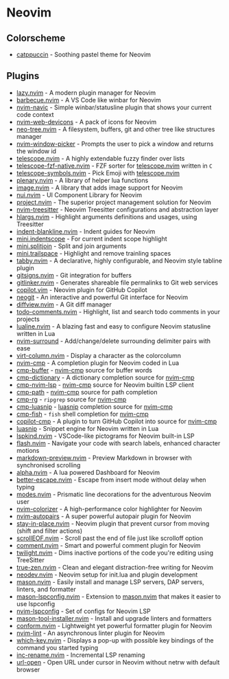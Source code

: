 # Neovim

## Colorscheme

- [catppuccin] - Soothing pastel theme for Neovim

## Plugins

- [lazy.nvim] - A modern plugin manager for Neovim
- [barbecue.nvim] - A VS Code like winbar for Neovim
- [nvim-navic] - Simple winbar/statusline plugin that shows your current code context
- [nvim-web-devicons] - A pack of icons for Neovim
- [neo-tree.nvim] - A filesystem, buffers, git and other tree like structures manager
- [nvim-window-picker] - Prompts the user to pick a window and returns the window id
- [telescope.nvim] - A highly extendable fuzzy finder over lists
- [telescope-fzf-native.nvim] - FZF sorter for [telescope.nvim] written in `C`
- [telescope-symbols.nvim] - Pick Emoji with [telescope.nvim]
- [plenary.nvim] - A library of helper lua functions
- [image.nvim] - A library that adds image support for Neovim
- [nui.nvim] - UI Component Library for Neovim
- [project.nvim] - The superior project management solution for Neovim
- [nvim-treesitter] - Neovim Treesitter configurations and abstraction layer
- [hlargs.nvim] - Highlight arguments definitions and usages, using Treesitter
- [indent-blankline.nvim] - Indent guides for Neovim
- [mini.indentscope] - For current indent scope highlight
- [mini.splitjoin] - Split and join arguments
- [mini.trailspace] - Highlight and remove trainling spaces
- [tabby.nvim] - A declarative, highly configurable, and Neovim style tabline plugin
- [gitsigns.nvim] - Git integration for buffers
- [gitlinker.nvim] - Generates shareable file permalinks to Git web services
- [copilot.vim] - Neovim plugin for GitHub Copilot
- [neogit] - An interactive and powerful Git interface for Neovim
- [diffview.nvim] - A Git diff manager
- [todo-comments.nvim] - Highlight, list and search todo comments in your projects
- [lualine.nvim] - A blazing fast and easy to configure Neovim statusline written in Lua
- [nvim-surround] - Add/change/delete surrounding delimiter pairs with ease
- [virt-column.nvim] - Display a character as the colorcolumn
- [nvim-cmp] - A completion plugin for Neovim coded in Lua
- [cmp-buffer] - [nvim-cmp] source for buffer words
- [cmp-dictionary] - A dictionary completion source for [nvim-cmp]
- [cmp-nvim-lsp] - [nvim-cmp] source for Neovim builtin LSP client
- [cmp-path] - [nvim-cmp] source for path completion
- [cmp-rg] - `ripgrep` source for [nvim-cmp]
- [cmp-luasnip] - [luasnip] completion source for [nvim-cmp]
- [cmp-fish] - `fish` shell completion for [nvim-cmp]
- [copilot-cmp] - A plugin to turn GitHub Copilot into source for [nvim-cmp]
- [luasnip] - Snippet engine for Neovim written in Lua
- [lspkind.nvim] - VSCode-like pictograms for Neovim built-in LSP
- [flash.nvim] - Navigate your code with search labels, enhanced character motions
- [markdown-preview.nvim] - Preview Markdown in browser with synchronised scrolling
- [alpha.nvim] - A lua powered Dashboard for Neovim
- [better-escape.nvim] - Escape from insert mode without delay when typing
- [modes.nvim] - Prismatic line decorations for the adventurous Neovim user
- [nvim-colorizer] - A high-performance color highlighter for Neovim
- [nvim-autopairs] - A super powerful autopair plugin for Neovim
- [stay-in-place.nvim] - Neovim plugin that prevent cursor from moving (shift and filter actions)
- [scrollEOF.nvim] - Scroll past the end of file just like scrolloff option
- [comment.nvim] - Smart and powerful comment plugin for Neovim
- [twilight.nvim] - Dims inactive portions of the code you're editing using TreeSitter
- [true-zen.nvim] - Clean and elegant distraction-free writing for Neovim
- [neodev.nvim] - Neovim setup for init.lua and plugin development
- [mason.nvim] - Easily install and manage LSP servers, DAP servers, linters, and formatter
- [mason-lspconfig.nvim] - Extension to [mason.nvim] that makes it easier to use lspconfig
- [nvim-lspconfig] - Set of configs for Neovim LSP
- [mason-tool-installer.nvim] - Install and upgrade linters and formatters
- [conform.nvim] - Lightweight yet powerful formatter plugin for Neovim
- [nvim-lint] - An asynchronous linter plugin for Neovim
- [which-key.nvim] - Displays a pop-up with possible key bindings of the command you started typing
- [inc-rename.nvim] - Incremental LSP renaming
- [url-open] - Open URL under cursor in Neovim without netrw with default browser

<!-- LINKS -->

[lazy.nvim]: https://github.com/folke/lazy.nvim
[barbecue.nvim]: https://github.com/utilyre/barbecue.nvim
[nvim-navic]: https://github.com/SmiteshP/nvim-navic
[nvim-web-devicons]: https://github.com/nvim-tree/nvim-web-devicons
[neo-tree.nvim]: https://github.com/nvim-neo-tree/neo-tree.nvim
[nvim-window-picker]: https://github.com/s1n7ax/nvim-window-picker
[telescope.nvim]: https://github.com/nvim-telescope/telescope.nvim
[telescope-fzf-native.nvim]: https://github.com/nvim-telescope/telescope-fzf-native.nvim
[telescope-symbols.nvim]: https://github.com/nvim-telescope/telescope-symbols.nvim
[project.nvim]: https://github.com/ahmedkhalf/project.nvim
[nvim-treesitter]: https://github.com/nvim-treesitter/nvim-treesitter
[indent-blankline.nvim]: https://github.com/lukas-reineke/indent-blankline.nvim
[mini.indentscope]: https://github.com/echasnovski/mini.indentscope
[mini.splitjoin]: https://github.com/echasnovski/mini.nvim/blob/main/readmes/mini-splitjoin.md
[mini.trailspace]: https://github.com/echasnovski/mini.nvim/blob/main/readmes/mini-trailspace.md
[tabby.nvim]: https://github.com/nanozuki/tabby.nvim
[gitsigns.nvim]: https://github.com/lewis6991/gitsigns.nvim
[gitlinker.nvim]: https://github.com/ruifm/gitlinker.nvim
[neogit]: https://github.com/neogitorg/neogit
[todo-comments.nvim]: https://github.com/folke/todo-comments.nvim
[lualine.nvim]: https://github.com/nvim-lualine/lualine.nvim
[nvim-surround]: https://github.com/kylechui/nvim-surround
[virt-column.nvim]: https://github.com/lukas-reineke/virt-column.nvim
[diffview.nvim]: https://github.com/sindrets/diffview.nvim
[nvim-cmp]: https://github.com/hrsh7th/nvim-cmp
[cmp-buffer]: https://arc.net/l/quote/qnikvplr
[cmp-dictionary]: https://github.com/uga-rosa/cmp-dictionary
[cmp-nvim-lsp]: https://github.com/hrsh7th/cmp-nvim-lsp
[cmp-path]: https://github.com/hrsh7th/cmp-path
[cmp-rg]: https://github.com/lukas-reineke/cmp-rg
[cmp-luasnip]: https://github.com/saadparwaiz1/cmp_luasnip
[cmp-fish]: https://github.com/mtoohey31/cmp-fish
[luasnip]: https://github.com/L3MON4D3/LuaSnip
[lspkind.nvim]: https://github.com/onsails/lspkind.nvim
[flash.nvim]: https://github.com/folke/flash.nvim
[markdown-preview.nvim]: https://github.com/iamcco/markdown-preview.nvim
[alpha.nvim]: https://github.com/goolord/alpha-nvim
[better-escape.nvim]: https://github.com/max397574/better-escape.nvim
[modes.nvim]: https://github.com/mvllow/modes.nvim
[nvim-colorizer]: https://github.com/NvChad/nvim-colorizer.lua
[nvim-autopairs]: https://github.com/windwp/nvim-autopairs
[stay-in-place.nvim]: https://github.com/gbprod/stay-in-place.nvim
[scrollEOF.nvim]: https://github.com/Aasim-A/scrollEOF.nvim
[comment.nvim]: https://github.com/numToStr/Comment.nvim
[twilight.nvim]: https://github.com/folke/twilight.nvim
[true-zen.nvim]: https://github.com/pocco81/true-zen.nvim
[neodev.nvim]: https://github.com/folke/neodev.nvim
[mason.nvim]: https://github.com/williamboman/mason.nvim
[mason-lspconfig.nvim]: https://github.com/williamboman/mason-lspconfig.nvim
[mason-tool-installer.nvim]: https://github.com/WhoIsSethDaniel/mason-tool-installer.nvim
[nvim-lspconfig]: https://github.com/neovim/nvim-lspconfig
[conform.nvim]: https://github.com/stevearc/conform.nvim
[catppuccin]: https://github.com/catppuccin/nvim
[plenary.nvim]: https://github.com/nvim-lua/plenary.nvim
[image.nvim]: https://github.com/3rd/image.nvim
[nui.nvim]: https://github.com/MunifTanjim/nui.nvim
[nvim-lint]: https://github.com/mfussenegger/nvim-lint
[which-key.nvim]: https://github.com/folke/which-key.nvim
[inc-rename.nvim]: https://github.com/smjonas/inc-rename.nvim
[hlargs.nvim]: https://github.com/m-demare/hlargs.nvim
[url-open]: https://github.com/sontungexpt/url-open
[copilot-cmp]: https://github.com/zbirenbaum/copilot-cmp
[copilot.vim]: https://github.com/github/copilot.vim
